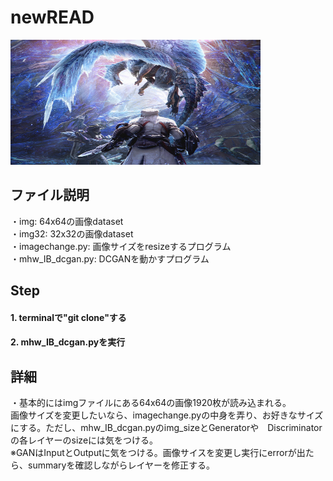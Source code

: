 # newREAD
<img src="sample_img1.jpg" alt="attach:cat" title="新種のモンスターを作るぞ！！" width="400" height="200">  

## ファイル説明  
・img: 64x64の画像dataset  
・img32: 32x32の画像dataset  
・imagechange.py: 画像サイズをresizeするプログラム  
・mhw_IB_dcgan.py: DCGANを動かすプログラム  
## Step  
#### 1. terminalで"git clone"する  
#### 2. mhw_IB_dcgan.pyを実行  

## 詳細  
・基本的にはimgファイルにある64x64の画像1920枚が読み込まれる。  
画像サイズを変更したいなら、imagechange.pyの中身を弄り、お好きなサイズにする。ただし、mhw_IB_dcgan.pyのimg_sizeとGeneratorや　Discriminatorの各レイヤーのsizeには気をつける。  
※GANはInputとOutputに気をつける。画像サイスを変更し実行にerrorが出たら、summaryを確認しながらレイヤーを修正する。